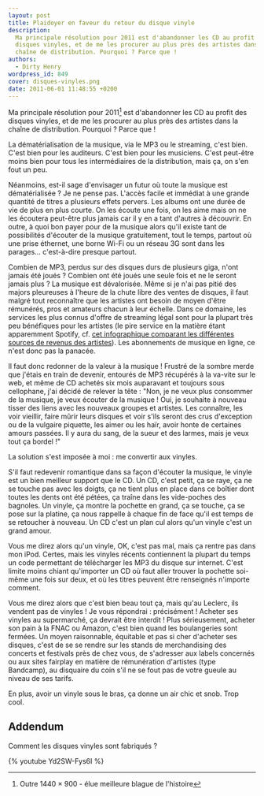 ```yaml
---
layout: post
title: Plaidoyer en faveur du retour du disque vinyle
description:
  Ma principale résolution pour 2011 est d'abandonner les CD au profit des
  disques vinyles, et de me les procurer au plus près des artistes dans la
  chaîne de distribution. Pourquoi ? Parce que !
authors:
  - Dirty Henry
wordpress_id: 849
cover: disques-vinyles.png
date: 2011-06-01 11:48:55 +0200
---
```


Ma principale résolution pour 2011[^1] est d'abandonner les CD au profit des
disques vinyles, et de me les procurer au plus près des artistes dans la chaîne
de distribution. Pourquoi ? Parce que !

La dématérialisation de la musique, via le MP3 ou le streaming, c'est bien.
C'est bien pour les auditeurs. C'est bien pour les musiciens. C'est peut-être
moins bien pour tous les intermédiaires de la distribution, mais ça, on s'en
fout un peu.

Néanmoins, est-il sage d'envisager un futur où toute la musique est
dématérialisée ? Je ne pense pas. L'accès facile et immédiat à une grande
quantité de titres a plusieurs effets pervers. Les albums ont une durée de vie
de plus en plus courte. On les écoute une fois, on les aime mais on ne les
écoutera peut-être plus jamais car il y en a tant d'autres à découvrir. En
outre, à quoi bon payer pour de la musique alors qu'il existe tant de
possibilités d'écouter de la musique gratuitement, tout le temps, partout où une
prise éthernet, une borne Wi-Fi ou un réseau 3G sont dans les parages…
c'est-à-dire presque partout.

Combien de MP3, perdus sur des disques durs de plusieurs giga, n'ont jamais été
joués ? Combien ont été joués une seule fois et ne le seront jamais plus ? La
musique est dévalorisée. Même si je n'ai pas pitié des majors pleureuses à
l'heure de la chute libre des ventes de disques, il faut malgré tout reconnaître
que les artistes ont besoin de moyen d'être rémunérés, pros et amateurs chacun à
leur échelle. Dans ce domaine, les services les plus connus d'offre de streaming
légal sont pour la plupart très peu bénéfiques pour les artistes (le pire
service en la matière étant apparemment Spotify, cf. [cet infographique
comparant les différentes sources de revenus des artistes][1]). Les abonnements
de musique en ligne, ce n'est donc pas la panacée.

Il faut donc redonner de la valeur à la musique ! Frustré de la sombre merde que
j'étais en train de devenir, entourés de MP3 récupérés à la va-vite sur le web,
et même de CD achetés six mois auparavant et toujours sous cellophane, j'ai
décidé de relever la tête : "Non, je ne veux plus consommer de la musique, je
veux écouter de la musique ! Oui, je souhaite à nouveau tisser des liens avec
les nouveaux groupes et artistes. Les connaître, les voir vieillir, faire mûrir
leurs disques et voir s'ils seront des crus d'exception ou de la vulgaire
piquette, les aimer ou les haïr, avoir honte de certaines amours passées. Il y
aura du sang, de la sueur et des larmes, mais je veux tout ça bordel !"

La solution s'est imposée à moi : me convertir aux vinyles.

S'il faut redevenir romantique dans sa façon d'écouter la musique, le vinyle est
un bien meilleur support que le CD. Un CD, c'est petit, ça se raye, ça ne se
touche pas avec les doigts, ça ne tient plus en place dans ce boîtier dont
toutes les dents ont été pétées, ça traîne dans les vide-poches des bagnoles. Un
vinyle, ça montre la pochette en grand, ça se touche, ça se pose sur la platine,
ça nous rappelle à chaque fin de face qu'il est temps de se retoucher à nouveau.
Un CD c'est un plan cul alors qu'un vinyle c'est un grand amour.

Vous me direz alors qu'un vinyle, OK, c'est pas mal, mais ça rentre pas dans mon
iPod. Certes, mais les vinyles récents contiennent la plupart du temps un code
permettant de télécharger les MP3 du disque sur internet. C'est limite moins
chiant qu'importer un CD où faut aller trouver la pochette soi-même une fois sur
deux, et où les titres peuvent être renseignés n'importe comment.

Vous me direz alors que c'est bien beau tout ça, mais qu'au Leclerc, ils vendent
pas de vinyles ! Je vous répondrai : précisément ! Acheter ses vinyles au
supermarché, ça devrait être interdit ! Plus sérieusement, acheter son pain à la
FNAC ou Amazon, c'est bien quand les boulangeries sont fermées. Un moyen
raisonnable, équitable et pas si cher d'acheter ses disques, c'est de se se
rendre sur les stands de merchandising des concerts et festivals près de chez
vous, de s'adresser aux labels concernés ou aux sites fairplay en matière de
rémunération d'artistes (type Bandcamp), au disquaire du coin s'il ne se fout
pas de votre gueule au niveau de ses tarifs.

En plus, avoir un vinyle sous le bras, ça donne un air chic et snob. Trop cool.

## Addendum

Comment les disques vinyles sont fabriqués ?

{% youtube Yd2SW-Fys6I %}

[^1]: Outre 1440 × 900 - élue meilleure blague de l'histoire

[1]:
  https://informationisbeautiful.net/2010/how-much-do-music-artists-earn-online/
